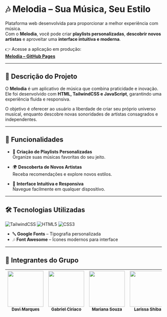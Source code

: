 # 🎶 Melodia – Sua Música, Seu Estilo

Plataforma web desenvolvida para proporcionar a melhor experiência com música.  
Com o **Melodia**, você pode criar **playlists personalizadas**, **descobrir novos artistas** e aproveitar uma **interface intuitiva e moderna**.

👉 Acesse a aplicação em produção:  
[**Melodia – GitHub Pages**](https://davimunhoz1005.github.io/CP5-Frontend-Melodia/)

---

## 📝 Descrição do Projeto

O **Melodia** é um aplicativo de música que combina praticidade e inovação.  
Ele foi desenvolvido com **HTML, TailwindCSS e JavaScript**, garantindo uma experiência fluida e responsiva.  

O objetivo é oferecer ao usuário a liberdade de criar seu próprio universo musical, enquanto descobre novas sonoridades de artistas consagrados e independentes.

---

## 🎯 Funcionalidades

- 🎵 **Criação de Playlists Personalizadas**  
  Organize suas músicas favoritas do seu jeito.

- 🌍 **Descoberta de Novos Artistas**  
  Receba recomendações e explore novos estilos.

- 📱 **Interface Intuitiva e Responsiva**  
  Navegue facilmente em qualquer dispositivo.

---

## 🛠️ Tecnologias Utilizadas

![TailwindCSS](https://img.shields.io/badge/tailwindcss-%2338B2AC.svg?style=for-the-badge&logo=tailwind-css&logoColor=white) ![HTML5](https://img.shields.io/badge/html5-%23E34F26.svg?style=for-the-badge&logo=html5&logoColor=white) ![CSS3](https://img.shields.io/badge/css3-%231572B6.svg?style=for-the-badge&logo=css3&logoColor=white)  
- 🔤 **Google Fonts** – Tipografia personalizada  
- 🎶 **Font Awesome** – Ícones modernos para interface 

---

## 👥 Integrantes do Grupo 

| [<img loading="lazy" src="https://github.com/DaviMunhoz1005.png" width=115><br><sub>Davi Marques</sub>](https://github.com/DaviMunhoz1005) | [<img loading="lazy" src="https://github.com/Gabsgc01.png" width=115><br><sub>Gabriel Ciriaco</sub>](https://github.com/Gabsgc01) | [<img loading="lazy" src="https://github.com/MariFranca.png" width=115><br><sub>Mariana Souza</sub>](https://github.com/MariFranca) | [<img loading="lazy" src="https://github.com/larissashiba.png" width=115><br><sub>Larissa Shiba</sub>](https://github.com/larissashiba) | [<img loading="lazy" src="https://github.com/Mafraaa.png" width=115><br><sub>Vinicius Mafra</sub>](https://github.com/Mafraaa) | 
| :---: | :---: | :---: | :---: | :---: |
